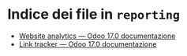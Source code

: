 # Indice dei file in `reporting`

- [Website analytics — Odoo 17.0 documentazione](./analytics.md)
- [Link tracker — Odoo 17.0 documentazione](./link_tracker.md)
